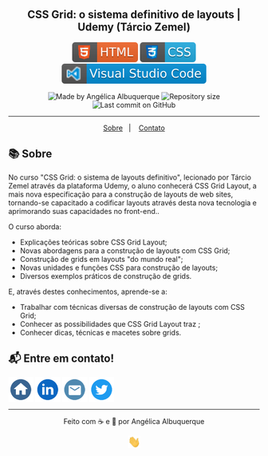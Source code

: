 <h2 align="center">
  CSS Grid: o sistema definitivo de layouts | Udemy (Tárcio Zemel)
</h2>

<p align="center">
<img alt="badge html" src="https://raw.githubusercontent.com/angelicaalbuquerque/badges-and-icons/f96545c39b9ff34534ee166d78e4bcef00de3928/badges/html.svg">
<img alt="badge css" src="https://raw.githubusercontent.com/angelicaalbuquerque/badges-and-icons/f96545c39b9ff34534ee166d78e4bcef00de3928/badges/css.svg">
<img alt="badge vscode" src="https://raw.githubusercontent.com/angelicaalbuquerque/badges-and-icons/f96545c39b9ff34534ee166d78e4bcef00de3928/badges/visual-studio-code.svg">
</p>

<p align="center">
<img alt="Made by Angélica Albuquerque" src="https://img.shields.io/badge/made%20by-Angélica Albuquerque-%20?color=239594">
<img alt="Repository size" src="https://img.shields.io/github/repo-size/angelicaalbuquerque/grid_udemy_tarcio-zemel?color=239594">
<img alt="Last commit on GitHub" src="https://img.shields.io/github/last-commit/angelicaalbuquerque/grid_udemy_tarcio-zemel?color=239594">
</p>

---

<p align="center">
  <a href="#-Sobre">Sobre</a>&nbsp;&nbsp;&nbsp;|&nbsp;&nbsp;&nbsp;
  <a>
  <a href="#-Entre-em-contato">Contato</a>
</p>

## 📚 Sobre

<p>
No curso "CSS Grid: o sistema de layouts definitivo", lecionado por Tárcio Zemel através da plataforma Udemy, o aluno conhecerá CSS Grid Layout, a mais nova especificação para a construção de layouts de web sites, tornando-se capacitado a codificar layouts através desta nova tecnologia e aprimorando suas capacidades no front-end..

O curso aborda:

- Explicações teóricas sobre CSS Grid Layout;
- Novas abordagens para a construção de layouts com CSS Grid;
- Construção de grids em layouts "do mundo real";
- Novas unidades e funções CSS para construção de layouts;
- Diversos exemplos práticos de construção de grids.

E, através destes conhecimentos, aprende-se a:

- Trabalhar com técnicas diversas de construção de layouts com CSS Grid;
- Conhecer as possibilidades que CSS Grid Layout traz ;
- Conhecer dicas, técnicas e macetes sobre grids.

## 📬 Entre em contato!

<p align="left">
    <a href="https://www.frontangie.dev/" target="blank" style="text-decoration: none; color: unset;">
    <img align="center" src="https://raw.githubusercontent.com/angelicaalbuquerque/badges-and-icons/main/icons/circle/portfolio.svg" alt="frontangie.dev" height="50" width="50" />
  </a>
  <a href="https://linkedin.com/in/angelica-albuquerque/" target="blank" style="text-decoration: none; color: unset;">
    <img align="center" src="https://raw.githubusercontent.com/angelicaalbuquerque/badges-and-icons/main/icons/circle/linkedin.svg" alt="Linkedin" height="50" width="50" />
  </a>
  <a href="mailto:hi@frontangie.dev" target="blank" style="text-decoration: none;">
    <img align="center" src="https://raw.githubusercontent.com/angelicaalbuquerque/badges-and-icons/main/icons/circle/email.svg" alt="Email" height="50" width="50" />
  </a>
  <a href="https://twitter.com/frontangie" target="blank" style="text-decoration: none;">
    <img align="center" src="https://raw.githubusercontent.com/angelicaalbuquerque/badges-and-icons/main/icons/circle/twitter.svg" alt="Twitter" height="50" width="50" />
    </a>
</p>

---

<p align="center">
Feito com ☕ e 🖤 por Angélica Albuquerque
</p>

<p align="center">
<img src="https://raw.githubusercontent.com/angelicaalbuquerque/badges-and-icons/main/gif/hi.gif" width="25px" height="25px"> 
</p>
